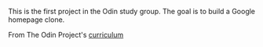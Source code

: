 This is the first project in the Odin study group. The goal is to build a Google homepage clone. 

From The Odin Project's [curriculum](http://www.theodinproject.com/courses/web-development-101/lessons/html-css)